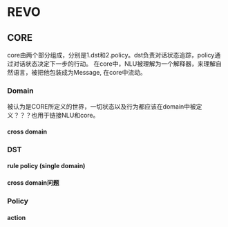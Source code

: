 # REVO
## CORE
core由两个部分组成，分别是1.dst和2.policy。dst负责对话状态追踪，policy通过对话状态决定下一步的行动。
在core中，NLU被理解为一个解释器，来理解自然语言，被把他包装成为Message, 在core中流动。
### Domain
被认为是CORE所定义的世界，一切状态以及行为都应该在domain中被定义？？？也用于链接NLU和core。
#### cross domain

### DST
#### rule policy (single domain)
#### cross domain问题
 
### Policy
#### action 
